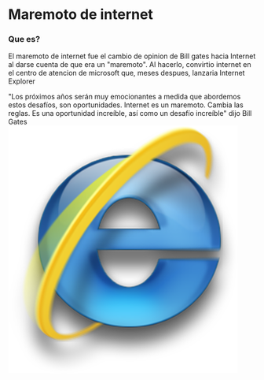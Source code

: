 # Maremoto de internet

### Que es?

El maremoto de internet fue el cambio de opinion de Bill gates hacia Internet al darse cuenta de que era un "maremoto". Al hacerlo, convirtio internet en el centro de atencion de microsoft que, meses despues, lanzaria Internet Explorer

"Los próximos años serán muy emocionantes a medida que abordemos estos desafíos, son oportunidades. Internet es un maremoto. Cambia las reglas. Es una oportunidad increíble, así como un desafío increíble" dijo Bill Gates
![Internetexplorer][Iexplorer]



[Iexplorer]: <https://github.com/DaRocha12/SMX2-M8UF1A1-HistoriaWeb-1995-Maremoto-Internet-Victor-Da-Rocha/blob/main/Internet-Explorer-PNG.png>
